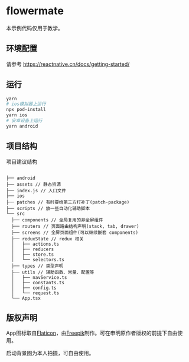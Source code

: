 # flowermate

本示例代码仅用于教学。

## 环境配置

请参考 <https://reactnative.cn/docs/getting-started/>

## 运行

```bash
yarn
# ios模拟器上运行
npx pod-install
yarn ios
# 安卓设备上运行
yarn android
```

## 项目结构

项目建议结构

```

├── android  
├── assets // 静态资源   
├── index.js // 入口文件  
├── ios  
├── patches // 有时要给第三方打补丁(patch-package)  
├── scripts // 放一些自动化辅助脚本  
└── src  
  ├── components // 全局复用的非全屏组件  
  ├── routers // 页面路由结构声明(stack, tab, drawer)  
  ├── screens // 全屏页面组件(可以继续嵌套 components)  
  ├── reduxState // redux 相关  
  │   ├── actions.ts  
  │   ├── reducers  
  │   ├── store.ts  
  │   └── selectors.ts  
  ├── types // 类型声明  
  ├── utils // 辅助函数、常量、配置等   
  │   ├── navService.ts   
  │   ├── constants.ts  
  │   ├── config.ts  
  │   └── request.ts  
  └── App.tsx  
```

## 版权声明

App图标取自[Flaticon](https://www.flaticon.com/)，由[Freepik](https://www.flaticon.com/authors/freepik)制作。可在申明原作者版权的前提下自由使用。

启动背景图为本人拍摄，可自由使用。
